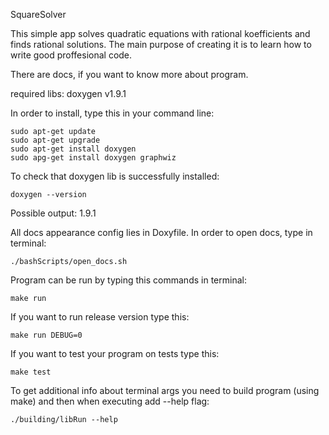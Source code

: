 SquareSolver

This simple app solves quadratic equations with rational koefficients and finds rational solutions.
The main purpose of creating it is to learn how to write good proffesional code.

There are docs, if you want to know more about program.

required libs: doxygen v1.9.1

In order to install, type this in your command line:
```
sudo apt-get update
sudo apt-get upgrade
sudo apt-get install doxygen
sudo apg-get install doxygen graphwiz
```

To check that doxygen lib is successfully installed:

```
doxygen --version
```
Possible output: 1.9.1

All docs appearance config lies in Doxyfile. In order to open docs, type in terminal:
```
./bashScripts/open_docs.sh
```

Program can be run by typing this commands in terminal:
```
make run
```

If you want to run release version type this:
```
make run DEBUG=0
```

If you want to test your program on tests type this:
```
make test
```

To get additional info about terminal args you need to build program (using make) and then when executing add --help flag:
```
./building/libRun --help
```
